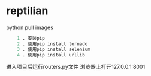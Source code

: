 # reptilian
python pull images

```python
    1 . 安装pip
    2 . 使用pip install tornado
    3 . 使用pip install selenium
    4 . 使用pip install urllib
```

进入项目后运行routers.py文件     浏览器上打开127.0.0.1:8001